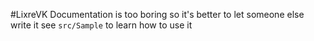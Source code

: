 #LixreVK
Documentation is too boring so it's better to let someone else write it
see `src/Sample` to learn how to use it